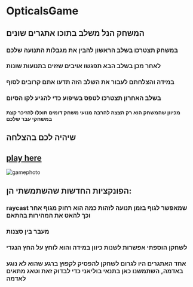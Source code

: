 # OpticalsGame
## המשחק הנל משלב בתוכו אתגרים שונים
### במשחק תצטרכו בשלב הראשון להבין את מגבלות התנועה שלכם
### לאחר מכן בשלב הבא תפגשו אויבים שזזים בתנועות שונות
### במידה והצלחתם לעבור את השלב הזה תדעו אתם קרובים לסוף
### בשלב האחרון תצטרכו לטפס בשיפוע כדי להגיע לקו הסיום
#### מכיוון שהמשחק הוא רק הצצה להרבה מנועי משחק דומים תוכלו להזיכר קצת במשחקי עבר שלכם
## שיהיה לכם בהצלחה
## [play here](https://tommy-bar.itch.io/obstacle-game)
![gamephoto](https://github.com/GameDev-Tommy-Bar/ObstaclesGame/blob/29e053b1f29cefa482b9fe6a51e84c081dc7cc85/Assets/pics/firstfloor.png)
## הפונקציות החדשות שהשתמשתי הן:
### raycast שמאפשר לגוף בזמן תנועה לזהות כמה הוא רחוק מגוף אחר וכך להאט את המהירות בהתאם 
### מעבר בין סצנות
### לשחקן הוספתי אפשרות לשנות כיוון במידה והוא לוחץ על החץ הנגדי
### אחד האתגרים היו לגרום לשחקן להפסיק לקפוץ ברגע שהוא לא נוגע באדמה, השתמשנו כאן בתנאי בוליאני כדי לבדוק זאת וטאג מתאים לאדמה
